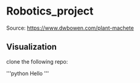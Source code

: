 
# Robotics_project

Source: https://www.dwbowen.com/plant-machete

## Visualization
clone the following repo:

'''python
Hello
'''


